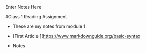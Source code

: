 Enter Notes Here

#Class 1 Reading Assignment 

* These are my notes from module 1

* [First Article ](https://www.markdownguide.org/basic-syntax

* Notes
